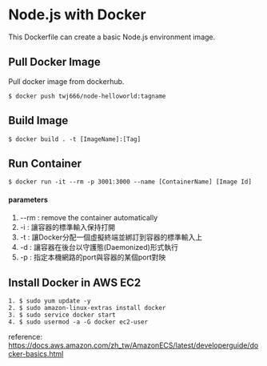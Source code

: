# Node.js with Docker
This Dockerfile can create a basic Node.js environment image.

## Pull Docker Image
Pull docker image from dockerhub.  
```
$ docker push twj666/node-helloworld:tagname
```

## Build Image
```
$ docker build . -t [ImageName]:[Tag]
```

## Run Container
```
$ docker run -it --rm -p 3001:3000 --name [ContainerName] [Image Id]
```

#### parameters
1. --rm : remove the container automatically
2. -i : 讓容器的標準輸入保持打開
3. -t : 讓Docker分配一個虛擬終端並綁訂到容器的標準輸入上
4. -d : 讓容器在後台以守護態(Daemonized)形式執行
5. -p : 指定本機網路的port與容器的某個port對映

## Install Docker in AWS EC2
```
1. $ sudo yum update -y
2. $ sudo amazon-linux-extras install docker
3. $ sudo service docker start
4. $ sudo usermod -a -G docker ec2-user
```
reference:
https://docs.aws.amazon.com/zh_tw/AmazonECS/latest/developerguide/docker-basics.html